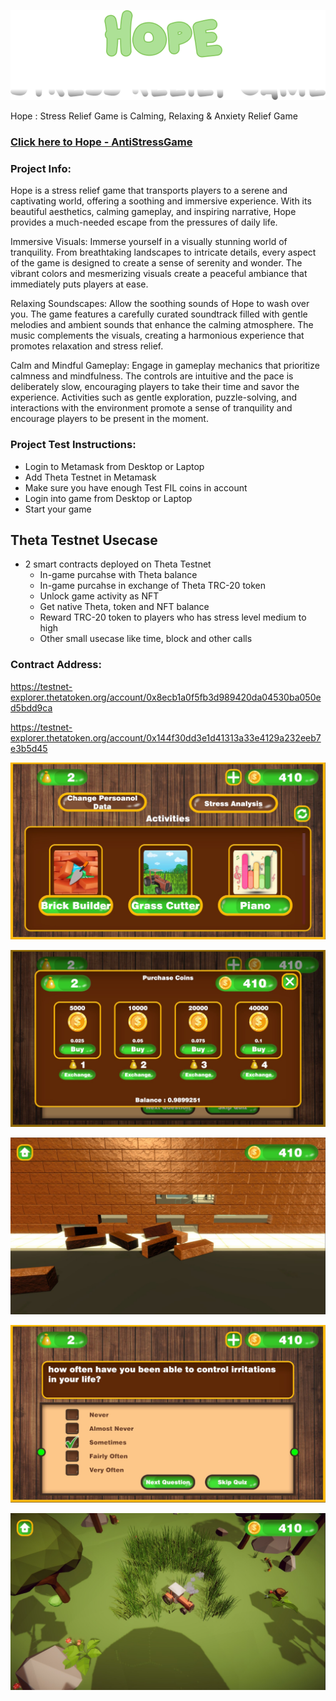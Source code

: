 ![Hope](/Build/logo.png)

Hope : Stress Relief Game is Calming, Relaxing & Anxiety Relief Game

### [Click here to Hope - AntiStressGame](https://hopetheta.vrweb3games.com/)

### Project Info:
Hope is a stress relief game that transports players to a serene and captivating world, offering a soothing and immersive experience. With its beautiful aesthetics, calming gameplay, and inspiring narrative, Hope provides a much-needed escape from the pressures of daily life.

Immersive Visuals: Immerse yourself in a visually stunning world of tranquility. From breathtaking landscapes to intricate details, every aspect of the game is designed to create a sense of serenity and wonder. The vibrant colors and mesmerizing visuals create a peaceful ambiance that immediately puts players at ease.

Relaxing Soundscapes: Allow the soothing sounds of Hope to wash over you. The game features a carefully curated soundtrack filled with gentle melodies and ambient sounds that enhance the calming atmosphere. The music complements the visuals, creating a harmonious experience that promotes relaxation and stress relief.

Calm and Mindful Gameplay: Engage in gameplay mechanics that prioritize calmness and mindfulness. The controls are intuitive and the pace is deliberately slow, encouraging players to take their time and savor the experience. Activities such as gentle exploration, puzzle-solving, and interactions with the environment promote a sense of tranquility and encourage players to be present in the moment.

### Project Test Instructions:

* Login to Metamask from Desktop or Laptop
* Add Theta Testnet in Metamask
* Make sure you have enough Test FIL coins in account
* Login into game from Desktop or Laptop
* Start your game

## Theta Testnet Usecase

* 2 smart contracts deployed on Theta Testnet
    - In-game purcahse with Theta balance
    - In-game purcahse in exchange of Theta TRC-20 token
    - Unlock game activity as NFT
    - Get native Theta, token and NFT balance
    - Reward TRC-20 token to players who has stress level medium to high
    - Other small usecase like time, block and other calls

### Contract Address:
https://testnet-explorer.thetatoken.org/account/0x8ecb1a0f5fb3d989420da04530ba050ed5bdd9ca

https://testnet-explorer.thetatoken.org/account/0x144f30dd3e1d41313a33e4129a232eeb7e3b5d45


![Hope](/Assets/Images/Screenshot_6.jpg)

![Hope](/Assets/Images/Screenshot_2.jpg)

![Hope](/Assets/Images/Screenshot_3.jpg)

![Hope](/Assets/Images/Screenshot_1.jpg)

![Hope](/Assets/Images/Screenshot_4.jpg)

